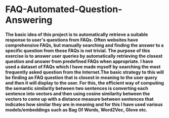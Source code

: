 # FAQ-Automated-Question-Answering

#### The basic idea of this project is to automatically retrieve a suitable response to user's questions from FAQs. Often websites have comprehensive FAQs, but manually searching and finding the answer to a specific question from these FAQs is not trivial. The purpose of this exercise is to answer user queries by automatically retrieving the closest question and answer from predefined FAQs when appropriate. I have used a dataset of FAQs which I have made myself by searching the most frequently asked question from the Internet.The basic strategy to this will be finding an FAQ question that is closest in meaning to the user query and then it will display to the user. For this, the efficient way of computing the semantic similarity between two sentences is converting each sentence into vectors and then using cosine similarity between the vectors to come up with a distance measure between sentences that indicates how similar they are in meaning and for this I have used various models/embeddings such as Bag Of Words, Word2Vec, Glove etc.
